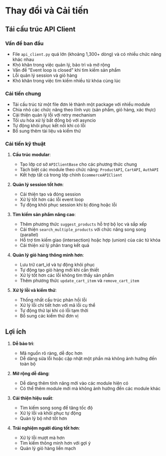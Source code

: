 # Thay đổi và Cải tiến

## Tái cấu trúc API Client

### Vấn đề ban đầu
- File `api_client.py` quá lớn (khoảng 1,300+ dòng) và có nhiều chức năng khác nhau
- Khó khăn trong việc quản lý, bảo trì và mở rộng
- Vấn đề "Event loop is closed" khi tìm kiếm sản phẩm
- Lỗi quản lý session và giỏ hàng
- Khó khăn trong việc tìm kiếm nhiều từ khóa cùng lúc

### Cải tiến chung
- Tái cấu trúc từ một file đơn lẻ thành một package với nhiều module
- Chia nhỏ các chức năng theo lĩnh vực (sản phẩm, giỏ hàng, xác thực)
- Cải thiện quản lý lỗi với retry mechanism
- Tối ưu hóa xử lý bất đồng bộ với asyncio
- Tự động khôi phục kết nối khi có lỗi
- Bổ sung thêm tài liệu và kiểm thử

### Cải tiến kỹ thuật
1. **Cấu trúc modular**:
   - Tạo lớp cơ sở `APIClientBase` cho các phương thức chung
   - Tách biệt các module theo chức năng: `ProductAPI`, `CartAPI`, `AuthAPI`
   - Kết hợp tất cả trong lớp chính `EcommerceAPIClient`

2. **Quản lý session tốt hơn**:
   - Cải thiện tạo và đóng session
   - Xử lý tốt hơn các lỗi event loop
   - Tự động khôi phục session khi bị đóng hoặc lỗi

3. **Tìm kiếm sản phẩm nâng cao**:
   - Thêm phương thức `suggest_products` hỗ trợ bộ lọc và sắp xếp
   - Cải thiện `search_multiple_products` với chức năng song song (parallel)
   - Hỗ trợ tìm kiếm giao (intersection) hoặc hợp (union) của các từ khóa
   - Cải thiện xử lý phân trang kết quả

4. **Quản lý giỏ hàng thông minh hơn**:
   - Lưu trữ cart_id và tự động khôi phục
   - Tự động tạo giỏ hàng mới khi cần thiết
   - Xử lý tốt hơn các lỗi không tìm thấy sản phẩm
   - Thêm phương thức `update_cart_item` và `remove_cart_item`

5. **Xử lý lỗi và kiểm thử**:
   - Thống nhất cấu trúc phản hồi lỗi
   - Xử lý lỗi chi tiết hơn với mã lỗi cụ thể
   - Tự động thử lại khi có lỗi tạm thời
   - Bổ sung các kiểm thử đơn vị

## Lợi ích
1. **Dễ bảo trì**:
   - Mã nguồn rõ ràng, dễ đọc hơn
   - Dễ dàng sửa lỗi hoặc cập nhật một phần mà không ảnh hưởng đến toàn bộ

2. **Mở rộng dễ dàng**:
   - Dễ dàng thêm tính năng mới vào các module hiện có
   - Có thể thêm module mới mà không ảnh hưởng đến các module khác

3. **Cải thiện hiệu suất**:
   - Tìm kiếm song song để tăng tốc độ
   - Xử lý lỗi và khôi phục tự động
   - Quản lý bộ nhớ tốt hơn

4. **Trải nghiệm người dùng tốt hơn**:
   - Xử lý lỗi mượt mà hơn
   - Tìm kiếm thông minh hơn với gợi ý
   - Quản lý giỏ hàng liền mạch 